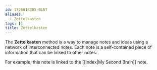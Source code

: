 ```yaml
---
id: 1726018385-BLNT
aliases:
  - Zettelkasten
tags: []
title: Zettelkasten
---
```


The **Zettelkasten** method is a way to manage notes and
ideas using a network of interconnected notes.
Each note is a self-contained piece of information that can be linked to other notes.

For example, this note is linked to the [[index|My Second Brain]] note.
